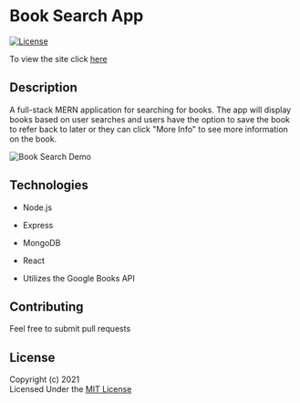 # Book Search App
[![License](https://img.shields.io/badge/license-The%20MIT%20License-success.svg)](https://shields.io/)     
       
To view the site click [here](https://books-search-react-app.herokuapp.com/)
        

## Description
A full-stack MERN application for searching for books. The app will display books based on user searches and users have the option to save the book to refer back to later or they can click "More Info" to see more information on the book.

        
![Book Search Demo](/client/public/book-search-demo.gif)


## Technologies
* Node.js
* Express
* MongoDB
* React

* Utilizes the Google Books API


## Contributing
Feel free to submit pull requests


## License
Copyright (c) 2021     
Licensed Under the [MIT License](License)
